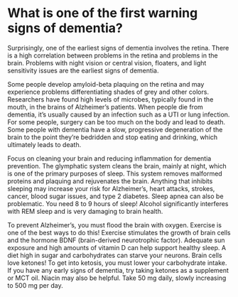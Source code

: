 # What is one of the first warning signs of dementia?

Surprisingly, one of the earliest signs of dementia involves the retina. There is a high correlation between problems in the retina and problems in the brain. Problems with night vision or central vision, floaters, and light sensitivity issues are the earliest signs of dementia.

Some people develop amyloid-beta plaquing on the retina and may experience problems differentiating shades of grey and other colors. Researchers have found high levels of microbes, typically found in the mouth, in the brains of Alzheimer’s patients. When people die from dementia, it’s usually caused by an infection such as a UTI or lung infection. For some people, surgery can be too much on the body and lead to death. Some people with dementia have a slow, progressive degeneration of the brain to the point they’re bedridden and stop eating and drinking, which ultimately leads to death.

Focus on cleaning your brain and reducing inflammation for dementia prevention. The glymphatic system cleans the brain, mainly at night, which is one of the primary purposes of sleep. This system removes malformed proteins and plaquing and rejuvenates the brain. Anything that inhibits sleeping may increase your risk for Alzheimer’s, heart attacks, strokes, cancer, blood sugar issues, and type 2 diabetes. Sleep apnea can also be problematic. You need 8 to 9 hours of sleep! Alcohol significantly interferes with REM sleep and is very damaging to brain health.

To prevent Alzheimer’s, you must flood the brain with oxygen. Exercise is one of the best ways to do this! Exercise stimulates the growth of brain cells and the hormone BDNF (brain-derived neurotrophic factor). Adequate sun exposure and high amounts of vitamin D can help support healthy sleep. A diet high in sugar and carbohydrates can starve your neurons. Brain cells love ketones! To get into ketosis, you must lower your carbohydrate intake. If you have any early signs of dementia, try taking ketones as a supplement or MCT oil. Niacin may also be helpful. Take 50 mg daily, slowly increasing to 500 mg per day.